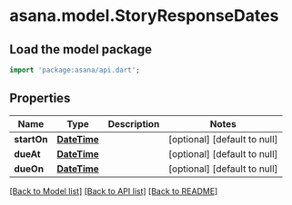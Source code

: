 # asana.model.StoryResponseDates

## Load the model package
```dart
import 'package:asana/api.dart';
```

## Properties
Name | Type | Description | Notes
------------ | ------------- | ------------- | -------------
**startOn** | [**DateTime**](DateTime.md) |  | [optional] [default to null]
**dueAt** | [**DateTime**](DateTime.md) |  | [optional] [default to null]
**dueOn** | [**DateTime**](DateTime.md) |  | [optional] [default to null]

[[Back to Model list]](../README.md#documentation-for-models) [[Back to API list]](../README.md#documentation-for-api-endpoints) [[Back to README]](../README.md)


